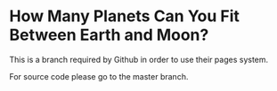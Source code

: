 # How Many Planets Can You Fit Between Earth and Moon?

This is a branch required by Github in order to use their pages system.

For source code please go to the master branch.
